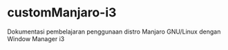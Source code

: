 # customManjaro-i3
Dokumentasi pembelajaran penggunaan distro Manjaro GNU/Linux dengan Window Manager i3
